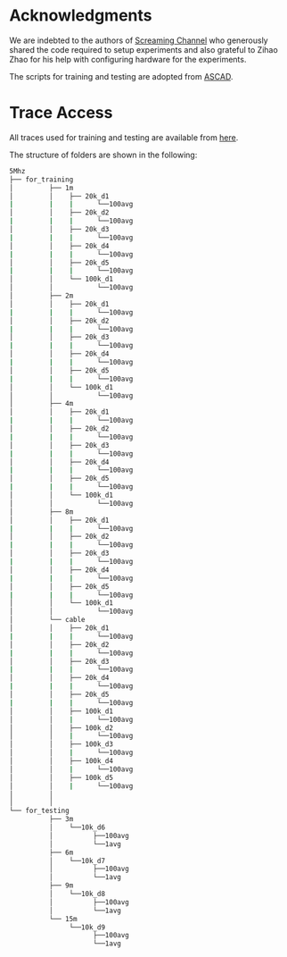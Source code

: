 # Acknowledgments

We are indebted to the authors of [Screaming Channel](https://github.com/eurecom-s3/screaming_channels) who generously shared the code required to setup experiments and also grateful to Zihao Zhao for his help with configuring hardware for the experiments.

The scripts for training and testing are adopted from [ASCAD](https://github.com/ANSSI-FR/ASCAD).


# Trace Access
All traces used for training and testing are available from [here](https://drive.google.com/drive/folders/1RBjtpmGHaCutOn0fNcIsrVSY3RnPrpCv?usp=sharing).

The structure of folders are shown in the following:

```bash
5Mhz
├── for_training
│         ├── 1m
│         │    ├── 20k_d1
|         |    |      └──100avg
│         │    ├── 20k_d2
|         |    |      └──100avg
│         │    ├── 20k_d3
|         |    |      └──100avg
│         │    ├── 20k_d4
|         |    |      └──100avg
│         │    ├── 20k_d5
|         |    |      └──100avg
│         │    └── 100k_d1
│         │           └──100avg
│         ├── 2m
│         │    ├── 20k_d1
|         |    |      └──100avg
│         │    ├── 20k_d2
|         |    |      └──100avg
│         │    ├── 20k_d3
|         |    |      └──100avg
│         │    ├── 20k_d4
|         |    |      └──100avg
│         │    ├── 20k_d5
|         |    |      └──100avg
│         │    └── 100k_d1
│         │           └──100avg
│         ├── 4m
│         │    ├── 20k_d1
|         |    |      └──100avg
│         │    ├── 20k_d2
|         |    |      └──100avg
│         │    ├── 20k_d3
|         |    |      └──100avg
│         │    ├── 20k_d4
|         |    |      └──100avg
│         │    ├── 20k_d5
|         |    |      └──100avg
│         │    └── 100k_d1
│         │           └──100avg
│         ├── 8m
│         │    ├── 20k_d1
|         |    |      └──100avg
│         │    ├── 20k_d2
|         |    |      └──100avg
│         │    ├── 20k_d3
|         |    |      └──100avg
│         │    ├── 20k_d4
|         |    |      └──100avg
│         │    ├── 20k_d5
|         |    |      └──100avg
│         │    └── 100k_d1
│         │           └──100avg
│         └── cable
│         │    ├── 20k_d1
|         |    |      └──100avg
│         │    ├── 20k_d2
|         |    |      └──100avg
│         │    ├── 20k_d3
|         |    |      └──100avg
│         │    ├── 20k_d4
|         |    |      └──100avg
│         │    ├── 20k_d5
|         |    |      └──100avg
│         │    ├── 100k_d1
│         │    |      └──100avg
│         │    ├── 100k_d2
│         │    |      └──100avg
│         │    ├── 100k_d3
│         │    |      └──100avg
│         │    ├── 100k_d4
│         │    |      └──100avg
│         │    ├── 100k_d5
│         │    |      └──100avg
│         │ 
│         │ 
└── for_testing
          ├── 3m
          │    └──10k_d6
          │          ├──100avg   
          │          └──1avg
          ├── 6m
          │    └──10k_d7
          │          ├──100avg   
          │          └──1avg          
          ├── 9m
          │    └──10k_d8
          │          ├──100avg   
          │          └──1avg          
          └── 15m
               └──10k_d9
                     ├──100avg   
                     └──1avg
```
